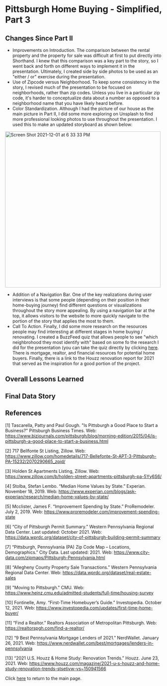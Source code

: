 # Pittsburgh Home Buying - Simplified, Part 3

## Changes Since Part II

* Improvements on Introduction. The comparison between the rental property and the property for sale was difficult at first to put directly into Shorthand. I knew that this comparison was a key part to the story, so I went back and forth on different ways to implement it in the presentation. Ultimately, I created side by side photos to be used as an "either / or" exercise during the presentation.
* Use of Zipcode versus Neighborhood. To keep some consistency in the story, I revised much of the presentation to be focused on neighborhoods, rather than zip codes. Unless you live in a particular zip code, it's harder to conceptualize data about a number as opposed to a neighborhood name that you have likely heard before.
* Color Standardization. Although I had the picture of our house as the main picture in Part II, I did some more exploring on Unsplash to find more professional looking photos to use throughout the presentation. I used this to make an updated storyboard as shown below:

<img width="500" alt="Screen Shot 2021-12-01 at 6 33 33 PM" src="https://user-images.githubusercontent.com/79218366/144331295-8cbd13c3-9b6d-44db-95e3-94af765dd6de.png">

* Addition of a Navigation Bar. One of the key realizations during user interviews is that some people (depending on their position in their home-buying journey) find different questions or visualizations throughout the story more appealing. By using a navigation bar at the top, it allows visitors to the website to more quickly navigate to the portion of the story that applies the most to them.
* Call To Action. Finally, I did some more research on the resources people may find interesting at different stages in home buying / renovating. I created a BuzzFeed quiz that allows people to see "which neighbrohood they most identify with" based on some fo the research I did for the presentation (you can take the quiz directly by clicking [here](https://www.buzzfeed.com/aggiethedog2020/pittsburgh-neighborhood-personality-quiz-1129202-dcslqnv19x). There is mortgage, realtor, and financial resources for potential home buyers. Finally, there is a link to the Houzz renovation report for 2021 that served as the inspiration for a good portion of the project.

## Overall Lessons Learned

## Final Data Story

## References

[1] Tascarella, Patty and Paul Gough. "Is Pittsburgh a Good Place to Start a Business?" Pittsburgh Business Times. Web: https://www.bizjournals.com/pittsburgh/blog/morning-edition/2015/04/is-pittsburgh-a-good-place-to-start-a-business.html

[2] 717 Bellfonte St Listing, Zillow. Web: https://www.zillow.com/homedetails/717-Bellefonte-St-APT-3-Pittsburgh-PA-15232/2070290665_zpid/

[3] Holden St Apartments Listing, Zillow. Web: https://www.zillow.com/b/holden-street-apartments-pittsburgh-pa-5Yy6S6/

[4] Stolba, Stefan Lembo. “Median Home Values by State.” Experian. November 18, 2019. Web: https://www.experian.com/blogs/ask-experian/research/median-home-values-by-state/

[5] Mcclister, James F. “Improvement Spending by State.” ProRemodeler. July 2, 2019. Web: https://www.proremodeler.com/improvement-spending-state

[6] “City of Pittsburgh Permit Summary.” Western Pennsylvania Regional Data Center. Last updated: October 2021. Web: https://data.wprdc.org/dataset/city-of-pittsburgh-building-permit-summary

[7] “Pittsburgh, Pennsylvania (PA) Zip Code Map – Locations, Demographics.” City Data. Last updated: 2021. Web: https://www.city-data.com/zipmaps/Pittsburgh-Pennsylvania.html

[8] “Allegheny County Property Sale Transactions.” Western Pennsylvania Regional Data Center. Web: https://data.wprdc.org/dataset/real-estate-sales

[9] "Moving to Pittsburgh." CMU. Web: https://www.heinz.cmu.edu/admitted-students/full-time/housing-survey 

[10] Fontinelle, Amy. “First-Time Homebuyer’s Guide.” Investopedia. October 12, 2021. Web: https://www.investopedia.com/updates/first-time-home-buyer/

[11] “Find a Realtor.” Realtors Association of Metropolitan Pittsburgh. Web: https://realtorspgh.com/find-a-realtor/

[12] “9 Best Pennsylvania Mortgage Lenders of 2021.” NerdWallet. January 26, 2021. Web: https://www.nerdwallet.com/best/mortgages/lenders-in-pennsylvania

[13] “2021 U.S. Houzz & Home Study: Renovation Trends.” Houzz. June 23, 2021. Web: https://www.houzz.com/magazine/2021-u-s-houzz-and-home-study-renovation-trends-stsetivw-vs~150941566


Click [here](README.md) to return to the main page.
